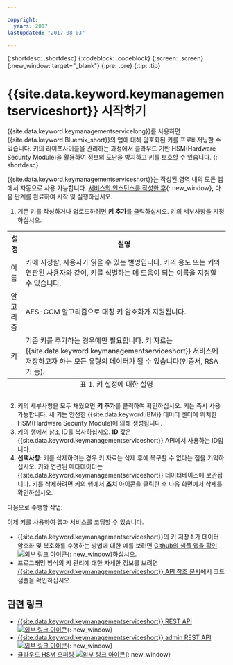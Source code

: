 ```yaml
---

copyright:
  years: 2017
lastupdated: "2017-08-03"

---
```


{:shortdesc: .shortdesc}
{:codeblock: .codeblock}
{:screen: .screen}
{:new_window: target="_blank"}
{:pre: .pre}
{:tip: .tip}

# {{site.data.keyword.keymanagementserviceshort}} 시작하기

{{site.data.keyword.keymanagementservicelong}}를 사용하면
{{site.data.keyword.Bluemix_short}}의 앱에 대해 암호화된 키를 프로비저닝할 수 있습니다. 키의 라이프사이클을 관리하는 과정에서 클라우드 기반 HSM(Hardware Security Module)을 활용하여 정보의 도난을 방지하고 키를 보호할 수 있습니다.
{: shortdesc}

{{site.data.keyword.keymanagementserviceshort}}는
작성된 영역 내의 모든 앱에서 자동으로 사용 가능합니다. [서비스의
인스턴스를 작성한 후](https://console.ng.bluemix.net/catalog/services/key-protect/?taxonomyNavigation=apps){: new_window}, 다음 단계를 완료하여 시작 및 실행하십시오.

1. 기존 키를 작성하거나 업로드하려면 **키 추가**를 클릭하십시오.
    키의 세부사항을 지정하십시오.
<table>
      <tr>
        <th>설정</th>
        <th>설명</th>
      </tr>
      <tr>
        <td>이름</td>
        <td>키에 지정할, 사용자가 읽을 수 있는 별명입니다. 키의 용도 또는 키와 연관된 사용자와 같이, 키를 식별하는 데 도움이 되는 이름을 지정할 수 있습니다. </td>
      </tr>
      <tr>
        <td>알고리즘</td>
        <td>AES-GCM 알고리즘으로 대칭 키 암호화가 지원됩니다. </td>
      </tr>
      <tr>
        <td>키</td>
        <td>기존 키를 추가하는 경우에만 필요합니다. 키 자료는
{{site.data.keyword.keymanagementserviceshort}} 서비스에 저장하고자 하는
모든 유형의 데이터가 될 수 있습니다(인증서, RSA 키 등). </td>
      </tr>
        <caption style="caption-side:bottom;">표 1. 키 설정에 대한 설명</caption>
    </table>

2. 키의 세부사항을 모두 채웠으면 **키 추가**를 클릭하여 확인하십시오. 키는 즉시 사용 가능합니다. 새 키는 안전한 {{site.data.keyword.IBM}} 데이터 센터에 위치한 HSM(Hardware Security Module)에 의해 생성됩니다.
3. 키의 행에서 참조 ID를 복사하십시오. **ID** 값은 {{site.data.keyword.keymanagementserviceshort}} API에서 사용하는 ID입니다.
4. **선택사항**: 키를 삭제하려는 경우 키 자료는 삭제 후에 복구할 수 없다는 점을 기억하십시오. 키와 연관된 메타데이터는 {{site.data.keyword.keymanagementserviceshort}} 데이터베이스에 보관됩니다. 키를 삭제하려면 키의 행에서 **조치** 아이콘을 클릭한 후 다음 화면에서 삭제를 확인하십시오.

다음으로 수행할 작업:

이제 키를 사용하여 앱과 서비스를 코딩할 수 있습니다.

- {{site.data.keyword.keymanagementserviceshort}}의 키 저장소가 데이터 암호화 및 복호화를 수행하는 방법에 대한 예를 보려면 [Github의 샘플 앱을 확인 ![외부 링크 아이콘](../../icons/launch-glyph.svg "외부 링크 아이콘")](https://github.com/IBM-Bluemix/key-protect-helloworld-python ){: new_window}하십시오.
- 프로그래밍 방식의 키 관리에 대한 자세한 정보를 보려면 [{{site.data.keyword.keymanagementserviceshort}} API 참조 문서](https://console.ng.bluemix.net/apidocs/639)에서 코드 샘플을 확인하십시오.

## 관련 링크

- [{{site.data.keyword.keymanagementserviceshort}} REST API ![외부 링크 아이콘](../../icons/launch-glyph.svg "외부 링크 아이콘")](https://console.ng.bluemix.net/apidocs/639 ){: new_window}
- [{{site.data.keyword.keymanagementserviceshort}} admin REST API ![외부 링크 아이콘](../../icons/launch-glyph.svg "외부 링크 아이콘")](https://docs-admin-keyprotect.ng.bluemix.net/ ){: new_window}
- [클라우드 HSM 오퍼링 ![외부 링크 아이콘](../../icons/launch-glyph.svg "외부 링크 아이콘")](http://www.softlayer.com/ibm-cloud-hsm ){: new_window}
